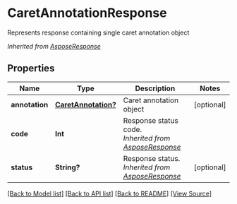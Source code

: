 ﻿# CaretAnnotationResponse
Represents response containing single caret annotation object

*Inherited from [AsposeResponse](AsposeResponse.md)*
## Properties
Name | Type | Description | Notes
------------ | ------------- | ------------- | -------------
**annotation** | [**CaretAnnotation?**](CaretAnnotation.md) | Caret annotation object | [optional]
**code** | **Int** | Response status code.<br />*Inherited from [AsposeResponse](AsposeResponse.md)* | 
**status** | **String?** | Response status.<br />*Inherited from [AsposeResponse](AsposeResponse.md)* | [optional]

[[Back to Model list]](../README.md#documentation-for-models) [[Back to API list]](../README.md#documentation-for-api-endpoints) [[Back to README]](../README.md) [[View Source]](../AsposePdfCloud/Models/CaretAnnotationResponse.swift)

